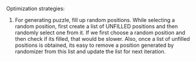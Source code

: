 Optimization strategies:

1. For generating puzzle, fill up random positions. While selecting a random position, first create a list of UNFILLED positions and then randomly select one from it. If we first choose a random position and then check if its filled, that would be slower. Also, once a list of unfilled positions is obtained, its easy to remove a position generated by randomizer from this list and update the list for next iteration.


